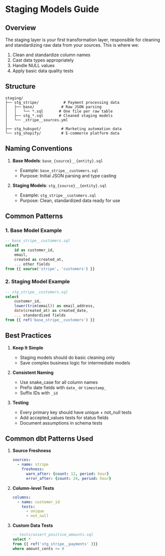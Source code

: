 # Staging Models Guide

## Overview
The staging layer is your first transformation layer, responsible for cleaning and standardizing raw data from your sources. This is where we:
1. Clean and standardize column names
2. Cast data types appropriately
3. Handle NULL values
4. Apply basic data quality tests

## Structure

```
staging/
├── stg_stripe/           # Payment processing data
│   ├── base/            # Raw JSON parsing
│   │   └── *.sql       # One file per raw table
│   ├── stg_*.sql       # Cleaned staging models
│   └── _stripe__sources.yml
│
├── stg_hubspot/         # Marketing automation data
└── stg_shopify/         # E-commerce platform data
```

## Naming Conventions

1. **Base Models**: `base_{source}__{entity}.sql`
   - Example: `base_stripe__customers.sql`
   - Purpose: Initial JSON parsing and type casting

2. **Staging Models**: `stg_{source}__{entity}.sql`
   - Example: `stg_stripe__customers.sql`
   - Purpose: Clean, standardized data ready for use

## Common Patterns

### 1. Base Model Example
```sql
-- base_stripe__customers.sql
select
    id as customer_id,
    email,
    created as created_at,
    ... other fields
from {{ source('stripe', 'customers') }}
```

### 2. Staging Model Example
```sql
-- stg_stripe__customers.sql
select
    customer_id,
    lower(trim(email)) as email_address,
    date(created_at) as created_date,
    ... standardized fields
from {{ ref('base_stripe__customers') }}
```

## Best Practices

1. **Keep It Simple**
   - Staging models should do basic cleaning only
   - Save complex business logic for intermediate models

2. **Consistent Naming**
   - Use snake_case for all column names
   - Prefix date fields with `date_` or `timestamp_`
   - Suffix IDs with `_id`

3. **Testing**
   - Every primary key should have unique + not_null tests
   - Add accepted_values tests for status fields
   - Document assumptions in schema tests

## Common dbt Patterns Used

1. **Source Freshness**
   ```yaml
   sources:
     - name: stripe
       freshness:
         warn_after: {count: 12, period: hour}
         error_after: {count: 24, period: hour}
   ```

2. **Column-level Tests**
   ```yaml
   columns:
     - name: customer_id
       tests:
         - unique
         - not_null
   ```

3. **Custom Data Tests**
   ```sql
   -- tests/assert_positive_amounts.sql
   select *
   from {{ ref('stg_stripe__payments' )}}
   where amount_cents <= 0
   ```
